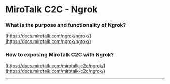 # MiroTalk C2C - Ngrok

### What is the purpose and functionality of Ngrok?

[https://docs.mirotalk.com/ngrok/ngrok/](https://docs.mirotalk.com/ngrok/ngrok/)

### How to exposing MiroTalk C2C with Ngrok?

[https://docs.mirotalk.com/mirotalk-c2c/ngrok/](https://docs.mirotalk.com/mirotalk-c2c/ngrok/)

---
